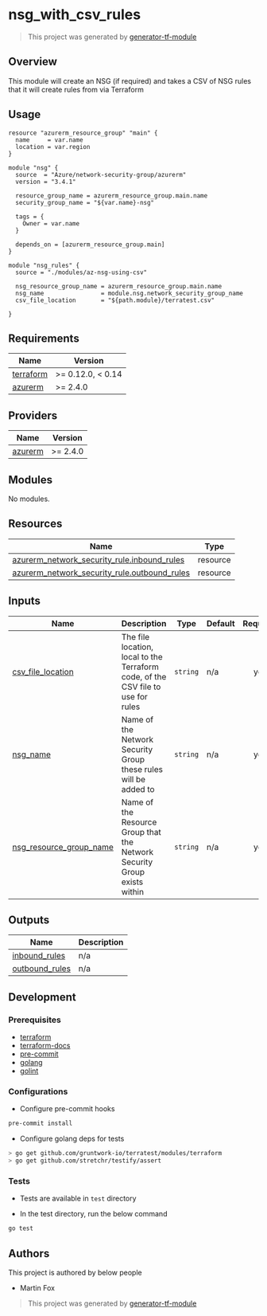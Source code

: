 # nsg_with_csv_rules

> This project was generated by [generator-tf-module](https://github.com/sudokar/generator-tf-module)

## Overview

This module will create an NSG (if required) and takes a CSV of NSG rules that it will create rules from via Terraform

## Usage

```hcl
resource "azurerm_resource_group" "main" {
  name     = var.name
  location = var.region
}

module "nsg" {
  source  = "Azure/network-security-group/azurerm"
  version = "3.4.1"

  resource_group_name = azurerm_resource_group.main.name
  security_group_name = "${var.name}-nsg"

  tags = {
    Owner = var.name
  }

  depends_on = [azurerm_resource_group.main]
}

module "nsg_rules" {
  source = "./modules/az-nsg-using-csv"

  nsg_resource_group_name = azurerm_resource_group.main.name
  nsg_name                = module.nsg.network_security_group_name
  csv_file_location       = "${path.module}/terratest.csv"

}
```

<!-- BEGINNING OF PRE-COMMIT-TERRAFORM DOCS HOOK -->
## Requirements

| Name | Version |
|------|---------|
| <a name="requirement_terraform"></a> [terraform](#requirement\_terraform) | >= 0.12.0, < 0.14 |
| <a name="requirement_azurerm"></a> [azurerm](#requirement\_azurerm) | >= 2.4.0 |

## Providers

| Name | Version |
|------|---------|
| <a name="provider_azurerm"></a> [azurerm](#provider\_azurerm) | >= 2.4.0 |

## Modules

No modules.

## Resources

| Name | Type |
|------|------|
| [azurerm_network_security_rule.inbound_rules](https://registry.terraform.io/providers/hashicorp/azurerm/latest/docs/resources/network_security_rule) | resource |
| [azurerm_network_security_rule.outbound_rules](https://registry.terraform.io/providers/hashicorp/azurerm/latest/docs/resources/network_security_rule) | resource |

## Inputs

| Name | Description | Type | Default | Required |
|------|-------------|------|---------|:--------:|
| <a name="input_csv_file_location"></a> [csv\_file\_location](#input\_csv\_file\_location) | The file location, local to the Terraform code, of the CSV file to use for rules | `string` | n/a | yes |
| <a name="input_nsg_name"></a> [nsg\_name](#input\_nsg\_name) | Name of the Network Security Group these rules will be added to | `string` | n/a | yes |
| <a name="input_nsg_resource_group_name"></a> [nsg\_resource\_group\_name](#input\_nsg\_resource\_group\_name) | Name of the Resource Group that the Network Security Group exists within | `string` | n/a | yes |

## Outputs

| Name | Description |
|------|-------------|
| <a name="output_inbound_rules"></a> [inbound\_rules](#output\_inbound\_rules) | n/a |
| <a name="output_outbound_rules"></a> [outbound\_rules](#output\_outbound\_rules) | n/a |
<!-- END OF PRE-COMMIT-TERRAFORM DOCS HOOK -->

## Development

### Prerequisites

- [terraform](https://learn.hashicorp.com/terraform/getting-started/install#installing-terraform)
- [terraform-docs](https://github.com/segmentio/terraform-docs)
- [pre-commit](https://pre-commit.com/#install)
- [golang](https://golang.org/doc/install#install)
- [golint](https://github.com/golang/lint#installation)

### Configurations

- Configure pre-commit hooks
```sh
pre-commit install
```


- Configure golang deps for tests
```sh
> go get github.com/gruntwork-io/terratest/modules/terraform
> go get github.com/stretchr/testify/assert
```



### Tests

- Tests are available in `test` directory

- In the test directory, run the below command
```sh
go test
```



## Authors

This project is authored by below people

- Martin Fox

> This project was generated by [generator-tf-module](https://github.com/sudokar/generator-tf-module)
